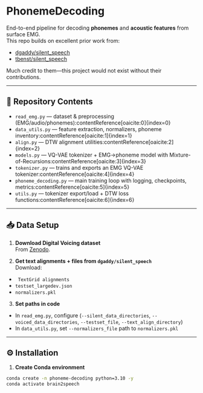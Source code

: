 # PhonemeDecoding

End-to-end pipeline for decoding **phonemes** and **acoustic features** from surface EMG.  
This repo builds on excellent prior work from:

- [dgaddy/silent_speech](https://github.com/dgaddy/silent_speech)  
- [tbenst/silent_speech](https://github.com/tbenst/silent_speech?tab=readme-ov-file)  

Much credit to them—this project would not exist without their contributions.

---

## 📂 Repository Contents

- `read_emg.py` — dataset & preprocessing (EMG/audio/phonemes):contentReference[oaicite:0]{index=0}  
- `data_utils.py` — feature extraction, normalizers, phoneme inventory:contentReference[oaicite:1]{index=1}  
- `align.py` — DTW alignment utilities:contentReference[oaicite:2]{index=2}  
- `models.py` — VQ-VAE tokenizer + EMG→phoneme model with Mixture-of-Recursions:contentReference[oaicite:3]{index=3}  
- `tokenizer.py` — trains and exports an EMG VQ-VAE tokenizer:contentReference[oaicite:4]{index=4}  
- `phoneme_decoding.py` — main training loop with logging, checkpoints, metrics:contentReference[oaicite:5]{index=5}  
- `utils.py` — tokenizer export/load + DTW loss functions:contentReference[oaicite:6]{index=6}  

---

## 📥 Data Setup

1. **Download Digital Voicing dataset**  
   From [Zenodo](https://zenodo.org/records/4064409).


   
2. **Get text alignments + files from `dgaddy/silent_speech`**  
Download:
- ` TextGrid alignments`  
- `testset_largedev.json`  
- `normalizers.pkl`  



3. **Set paths in code**  
- In `read_emg.py`, configure  (`--silent_data_directories`, `--voiced_data_directories`, `--testset_file`, `--text_align_directory`)
- In `data_utils.py`, set `--normalizers_file` path to `normalizers.pkl`

---

## ⚙️ Installation

1. **Create Conda environment**

```bash
conda create -n phoneme-decoding python=3.10 -y
conda activate brain2speech







